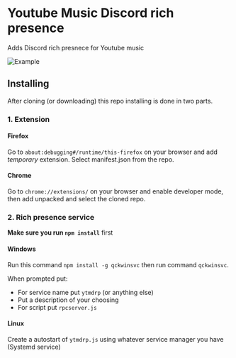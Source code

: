# Youtube Music Discord rich presence

Adds Discord rich presnece for Youtube music

![Example](https://i.imgur.com/AkJ3brS.png)

###

## Installing

After cloning (or downloading) this repo installing is done in two parts.

### 1. Extension

#### Firefox

Go to `about:debugging#/runtime/this-firefox` on your browser and add *temporary* extension. Select manifest.json from the repo.

#### Chrome

Go to `chrome://extensions/` on your browser and enable developer mode, then add unpacked and select the cloned repo.

### 2. Rich presence service

**Make sure you run `npm install`** first

#### Windows

Run this command
`npm install -g qckwinsvc`
then run command `qckwinsvc`.

When prompted put:
* For service name put `ytmdrp` (or anything else)
* Put a description of your choosing
* For script put `rpcserver.js`

#### Linux

Create a autostart of `ytmdrp.js` using whatever service manager you have (Systemd service)
